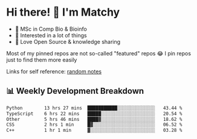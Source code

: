 # Hi there! 👋 I'm Matchy

- 🧬 MSc in Comp Bio & Bioinfo
- 🎈 Interested in a lot of things
- 💜 Love Open Source & knowledge sharing

Most of my pinned repos are not so-called "featured" repos 😂 I pin repos just to find them more easily

Links for self reference: [random notes](https://matchy233.github.io/random-notes)

## 📊 Weekly Development Breakdown

<!--START_SECTION:waka-->

```txt
Python        13 hrs 27 mins  ███████████░░░░░░░░░░░░░░   43.44 %
TypeScript    6 hrs 22 mins   █████░░░░░░░░░░░░░░░░░░░░   20.54 %
Other         5 hrs 46 mins   ████▓░░░░░░░░░░░░░░░░░░░░   18.62 %
CSS           2 hrs 1 min     █▓░░░░░░░░░░░░░░░░░░░░░░░   06.52 %
C++           1 hr 1 min      ▓░░░░░░░░░░░░░░░░░░░░░░░░   03.28 %
```

<!--END_SECTION:waka-->
